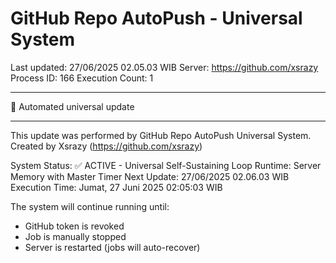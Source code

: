 # GitHub Repo AutoPush - Universal System

Last updated: 27/06/2025 02.05.03 WIB
Server: https://github.com/xsrazy
Process ID: 166
Execution Count: 1

---

🤖 Automated universal update

---

This update was performed by GitHub Repo AutoPush Universal System.
Created by Xsrazy (https://github.com/xsrazy)

System Status: ✅ ACTIVE - Universal Self-Sustaining Loop
Runtime: Server Memory with Master Timer
Next Update: 27/06/2025 02.06.03 WIB
Execution Time: Jumat, 27 Juni 2025 02:05:03 WIB

The system will continue running until:
- GitHub token is revoked
- Job is manually stopped
- Server is restarted (jobs will auto-recover)